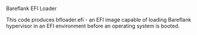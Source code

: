 
Bareflank EFI Loader

This code produces bfloader.efi - an EFI image capable of loading Bareflank hypervisor in an EFI environment before an operating system is booted.
